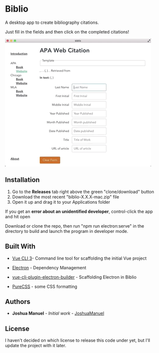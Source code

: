 # Biblio

A desktop app to create bibliography citations.

Just fill in the fields and then click on the completed citations!

![](readme/Biblio-Feb-03-2019.gif)

## Installation

1) Go to the **Releases** tab right above the green "clone/download" button
2) Download the most recent "biblio-X.X.X-mac.zip" file
2) Open it up and drag it to your Applications folder

If you get an **error about an unidentified developer**, control-click the app and hit open

Download or clone the repo, then run "npm run electron:serve" in the directory to build and launch the program in developer mode.

## Built With

* [Vue CLI 3](https://cli.vuejs.org/)- Command line tool for scaffolding the initial Vue project

* [Electron](https://electronjs.org/) - Dependency Management

* [vue-cli-plugin-electron-builder](https://github.com/nklayman/vue-cli-plugin-electron-builder) - Scaffolding Electron in Biblio

* [PureCSS](https://purecss.io/) - some CSS formatting

  

## Authors

* **Joshua Manuel** - *Initial work* - [JoshuaManuel](https://github.com/JoshuaManuel)

## License

I haven't decided on which license to release this code under yet, but I'll update the project with it later.
